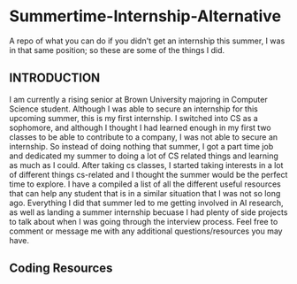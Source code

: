 # Summertime-Internship-Alternative
A repo of what you can do if you didn't get an internship this summer, I was in that same position; so these are some of the things I did.
## INTRODUCTION
I am currently a rising senior at Brown University majoring in Computer Science student. Although I was able to secure an internship for this upcoming summer, this is my first internship. I switched into CS as a sophomore, and although I thought I had learned enough in my first two classes to be able to contribute to a company, I was not able to secure an internship. So instead of doing nothing that summer, I got a part time job and dedicated my summer to doing a lot of CS related things and learning as much as I could. After taking cs classes, I started taking interests in a lot of different things cs-related and I thought the summer would be the perfect time to explore. I have a compiled a list of all the different useful resources that can help any student that is in a similar situation that I was not so long ago. Everything I did that summer led to me getting involved in AI research, as well as landing a summer internship becuase I had plenty of side projects to talk about when I was going through the interview process. Feel free to comment or message me with any additional questions/resources you may have.

## Coding Resources